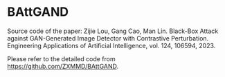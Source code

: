# BAttGAND
Source code of the paper: Zijie Lou, Gang Cao, Man Lin. Black-Box Attack against GAN-Generated Image Detector with Contrastive Perturbation. Engineering Applications of Artificial Intelligence, vol. 124, 106594, 2023. 

Please refer to the detailed code from https://github.com/ZXMMD/BAttGAND.
